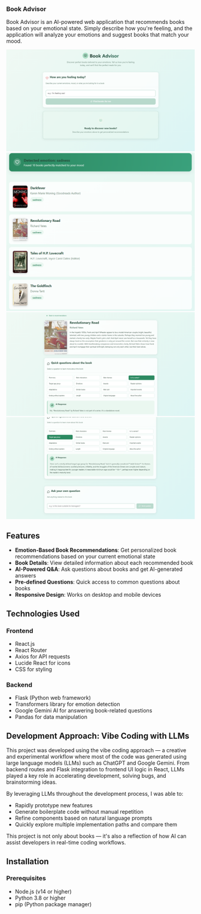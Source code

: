### Book Advisor

Book Advisor is an AI-powered web application that recommends books based on your emotional state. Simply describe how you're feeling, and the application will analyze your emotions and suggest books that match your mood.

![Home Page](/emotion-book-recommender/images/home_page.png)
![Emotion](/emotion-book-recommender/images/sadness_book.png)
![Book](/emotion-book-recommender/images/book.png)
![Chat](/emotion-book-recommender/images/chat.png)

## Features

- **Emotion-Based Book Recommendations**: Get personalized book recommendations based on your current emotional state
- **Book Details**: View detailed information about each recommended book
- **AI-Powered Q&A**: Ask questions about books and get AI-generated answers
- **Pre-defined Questions**: Quick access to common questions about books
- **Responsive Design**: Works on desktop and mobile devices

## Technologies Used

### Frontend

- React.js
- React Router
- Axios for API requests
- Lucide React for icons
- CSS for styling

### Backend

- Flask (Python web framework)
- Transformers library for emotion detection
- Google Gemini AI for answering book-related questions
- Pandas for data manipulation

## Development Approach: Vibe Coding with LLMs

This project was developed using the vibe coding approach — a creative and experimental workflow where most of the code was generated using large language models (LLMs) such as ChatGPT and Google Gemini. From backend routes and Flask integration to frontend UI logic in React, LLMs played a key role in accelerating development, solving bugs, and brainstorming ideas.

By leveraging LLMs throughout the development process, I was able to:

- Rapidly prototype new features
- Generate boilerplate code without manual repetition
- Refine components based on natural language prompts
- Quickly explore multiple implementation paths and compare them

This project is not only about books — it's also a reflection of how AI can assist developers in real-time coding workflows.

## Installation

### Prerequisites

- Node.js (v14 or higher)
- Python 3.8 or higher
- pip (Python package manager)
